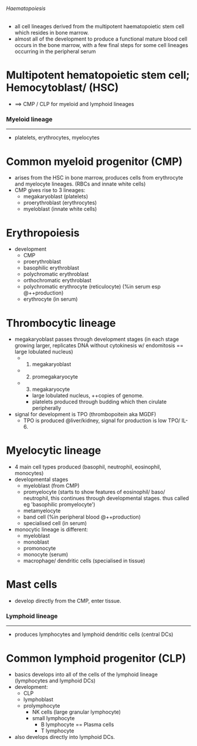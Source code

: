 ###### Haematopoiesis
- all cell lineages derived from the multipotent haematopoietic stem cell which resides in bone marrow. 
- almost all of the development to produce a functional mature blood cell occurs in the bone marrow, with a few final steps for some cell lineages occurring in the peripheral serum

# Multipotent hematopoietic stem cell; Hemocytoblast/ (HSC)
- ==> CMP / CLP for myeloid and lymphoid lineages

### Myeloid lineage
-------------------------------------------------
- platelets, erythrocytes, myelocytes

# Common myeloid progenitor (CMP)
- arises from the HSC in bone marrow, produces cells from erythrocyte and myelocyte lineages. (RBCs and innate white cells)
- CMP gives rise to 3 lineages:
    + megakaryoblast (platelets)
    + proerythroblast (erythrocytes)
    + myeloblast (innate white cells)

# Erythropoiesis
- development
    + CMP
    + proerythroblast
    + basophilic erythroblast
    + polychromatic erythroblast
    + orthochromatic erythroblast
    + polychromatic erythrocyte (reticulocyte) (%in serum esp @++production)
    + erythrocyte (in serum)

# Thrombocytic lineage
- megakaryoblast passes through development stages (in each stage growing larger, replicates DNA without cytokinesis w/ endomitosis == large lobulated nucleus)
    + 1. megakaryoblast
    + 2. promegakaryocyte
    + 3. megakaryocyte
        * large lobulated nucleus, ++copies of genome.
        * platelets produced through budding which then cirulate peripherally
- signal for development is TPO (thrombopoitein aka MGDF)
    + TPO is produced @liver/kidney, signal for production is low TPO/ IL-6.

# Myelocytic lineage
- 4 main cell types produced (basophil, neutrophil, eosinophil, monocytes)
- developmental stages 
    + myeloblast (from CMP)
    + promyelocyte (starts to show features of eosinophil/ baso/ neutrophil, this continues through developmental stages. thus called eg 'basophilic promyelocyte')
    + metamyelocyte
    + band cell (%in peripheral blood @++production)
    + specialised cell (in serum)
- monocytic lineage is different:
    + myeloblast
    + monoblast
    + promonocyte
    + monocyte (serum)
    + macrophage/ dendritic cells (specialised in tissue)

# Mast cells
- develop directly from the CMP, enter tissue.

### Lymphoid lineage
--------------------------------------------
- produces lymphocytes and lymphoid dendritic cells (central DCs)

# Common lymphoid progenitor (CLP)
- basics develops into all of the cells of the lymphoid lineage (lymphocytes and lymphoid DCs)
- development:
    + CLP
    + lymphoblast
    + prolymphocyte
        * NK cells (large granular lymphocyte)
        * small lymphocyte
            - B lymphocyte == Plasma cells
            - T lymphocyte
- also develops directly into lymphoid DCs.